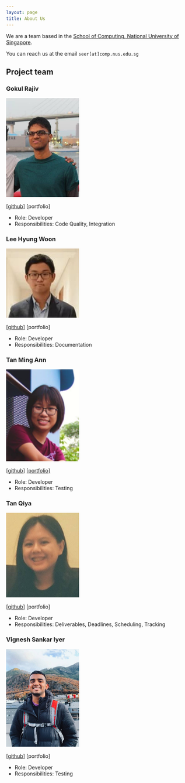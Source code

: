 ```yaml
---
layout: page
title: About Us
---
```


We are a team based in the [School of Computing, National University of Singapore](http://www.comp.nus.edu.sg).

You can reach us at the email `seer[at]comp.nus.edu.sg`

## Project team

### Gokul Rajiv

<img src="images/gok99.png" width="200px">

[[github]](https://github.com/gok99) [portfolio]

* Role: Developer
* Responsibilities: Code Quality, Integration

### Lee Hyung Woon

<img src="images/lhw-1.png" width="200px">

[[github]](https://github.com/lhw-1) [portfolio]

* Role: Developer
* Responsibilities: Documentation

### Tan Ming Ann

<img src="images/skythefire.png" width="200px">

[[github]](https://github.com/skythefire) [[portfolio]](team/skythefire.md)

* Role: Developer
* Responsibilities: Testing

### Tan Qiya

<img src="images/tanqiya.png" width="200px">

[[github]](https://github.com/tanqiya) [portfolio]

* Role: Developer
* Responsibilities: Deliverables, Deadlines, Scheduling, Tracking

### Vignesh Sankar Iyer

<img src="images/vigneshsankariyer1234567890.png" width="200px">

[[github]](https://github.com/vigneshsankariyer1234567890) [portfolio]

* Role: Developer
* Responsibilities: Testing
